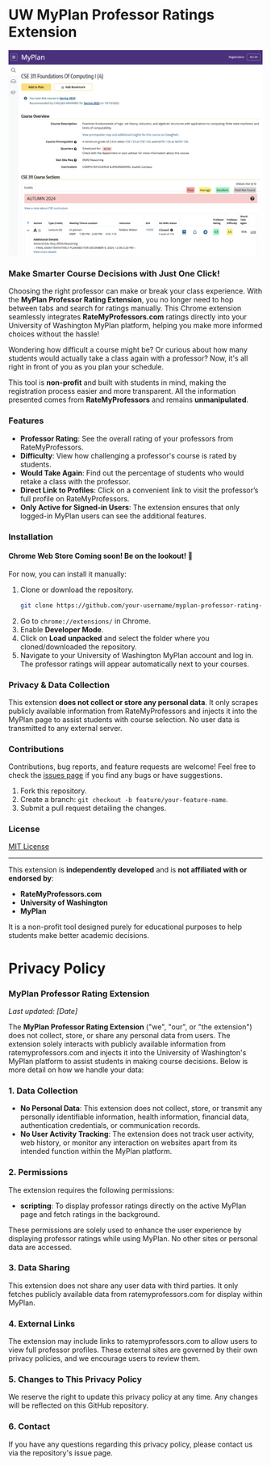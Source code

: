 # UW MyPlan Professor Ratings Extension

![Demo](demo.png)

### Make Smarter Course Decisions with Just One Click!

Choosing the right professor can make or break your class experience. With the **MyPlan Professor Rating Extension**, you no longer need to hop between tabs and search for ratings manually. This Chrome extension seamlessly integrates **RateMyProfessors.com** ratings directly into your University of Washington MyPlan platform, helping you make more informed choices without the hassle!

Wondering how difficult a course might be? Or curious about how many students would actually take a class again with a professor? Now, it's all right in front of you as you plan your schedule.

This tool is **non-profit** and built with students in mind, making the registration process easier and more transparent. All the information presented comes from **RateMyProfessors** and remains **unmanipulated**.

### Features

- **Professor Rating**: See the overall rating of your professors from RateMyProfessors.
- **Difficulty**: View how challenging a professor's course is rated by students.
- **Would Take Again**: Find out the percentage of students who would retake a class with the professor.
- **Direct Link to Profiles**: Click on a convenient link to visit the professor’s full profile on RateMyProfessors.
- **Only Active for Signed-in Users**: The extension ensures that only logged-in MyPlan users can see the additional features.

### Installation

#### Chrome Web Store Coming soon! Be on the lookout! 👀

For now, you can install it manually:

1. Clone or download the repository.
    ```bash
    git clone https://github.com/your-username/myplan-professor-rating-extension.git
    ```
2. Go to `chrome://extensions/` in Chrome.
3. Enable **Developer Mode**.
4. Click on **Load unpacked** and select the folder where you cloned/downloaded the repository.
5. Navigate to your University of Washington MyPlan account and log in. The professor ratings will appear automatically next to your courses.

### Privacy & Data Collection

This extension **does not collect or store any personal data**. It only scrapes publicly available information from RateMyProfessors and injects it into the MyPlan page to assist students with course selection. No user data is transmitted to any external server.

### Contributions

Contributions, bug reports, and feature requests are welcome! Feel free to check the [issues page](https://github.com/your-username/myplan-professor-rating-extension/issues) if you find any bugs or have suggestions.

1. Fork this repository.
2. Create a branch: `git checkout -b feature/your-feature-name`.
3. Submit a pull request detailing the changes.

### License

[MIT License](LICENSE)

---

This extension is **independently developed** and is **not affiliated with or endorsed by**:
- **RateMyProfessors.com**
- **University of Washington**
- **MyPlan**

It is a non-profit tool designed purely for educational purposes to help students make better academic decisions.


# Privacy Policy

### MyPlan Professor Rating Extension

_Last updated: [Date]_

The **MyPlan Professor Rating Extension** ("we", "our", or "the extension") does not collect, store, or share any personal data from users. The extension solely interacts with publicly available information from ratemyprofessors.com and injects it into the University of Washington's MyPlan platform to assist students in making course decisions. Below is more detail on how we handle your data:

### 1. **Data Collection**
- **No Personal Data**: This extension does not collect, store, or transmit any personally identifiable information, health information, financial data, authentication credentials, or communication records.
- **No User Activity Tracking**: The extension does not track user activity, web history, or monitor any interaction on websites apart from its intended function within the MyPlan platform.

### 2. **Permissions**
The extension requires the following permissions:
- **scripting**: To display professor ratings directly on the active MyPlan page and fetch ratings in the background.

These permissions are solely used to enhance the user experience by displaying professor ratings while using MyPlan. No other sites or personal data are accessed.

### 3. **Data Sharing**
This extension does not share any user data with third parties. It only fetches publicly available data from ratemyprofessors.com for display within MyPlan.

### 4. **External Links**
The extension may include links to ratemyprofessors.com to allow users to view full professor profiles. These external sites are governed by their own privacy policies, and we encourage users to review them.

### 5. **Changes to This Privacy Policy**
We reserve the right to update this privacy policy at any time. Any changes will be reflected on this GitHub repository.

### 6. **Contact**
If you have any questions regarding this privacy policy, please contact us via the repository's issue page.

